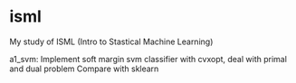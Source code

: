 # isml
My study of ISML (Intro to Stastical Machine Learning)

a1_svm:
Implement soft margin svm classifier with cvxopt, deal with primal and dual problem
Compare with sklearn

